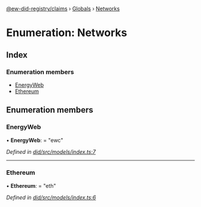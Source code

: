 [@ew-did-registry/claims](../README.md) › [Globals](../globals.md) › [Networks](networks.md)

# Enumeration: Networks

## Index

### Enumeration members

* [EnergyWeb](networks.md#energyweb)
* [Ethereum](networks.md#ethereum)

## Enumeration members

###  EnergyWeb

• **EnergyWeb**: = "ewc"

*Defined in [did/src/models/index.ts:7](https://github.com/energywebfoundation/ew-did-registry/blob/dae0af4/packages/did/src/models/index.ts#L7)*

___

###  Ethereum

• **Ethereum**: = "eth"

*Defined in [did/src/models/index.ts:6](https://github.com/energywebfoundation/ew-did-registry/blob/dae0af4/packages/did/src/models/index.ts#L6)*
